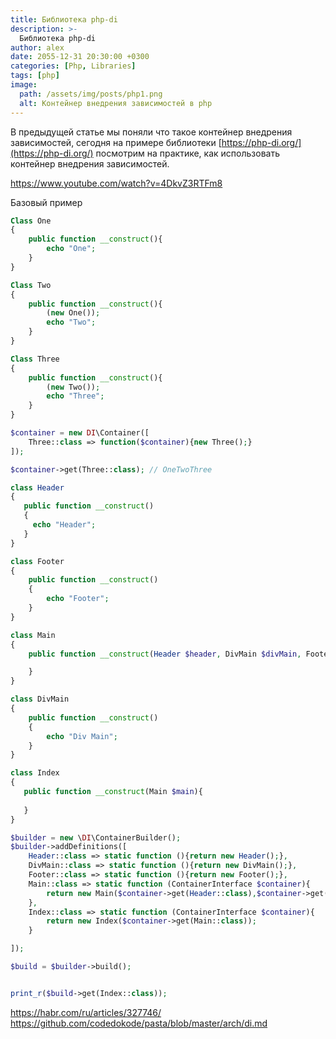 ```yaml
---
title: Библиотека php-di
description: >-
  Библиотека php-di
author: alex
date: 2055-12-31 20:30:00 +0300
categories: [Php, Libraries]
tags: [php]
image:
  path: /assets/img/posts/php1.png
  alt: Контейнер внедрения зависимостей в php
---
```


В предыдущей статье мы поняли что такое контейнер внедрения зависимостей, сегодня на примере библиотеки [https://php-di.org/](https://php-di.org/)
посмотрим на практике, как использовать контейнер внедрения зависимостей. 

https://www.youtube.com/watch?v=4DkvZ3RTFm8

Базовый пример

````php
Class One
{
    public function __construct(){
        echo "One";
    }
}

Class Two
{
    public function __construct(){
        (new One());
        echo "Two";
    }
}

Class Three
{
    public function __construct(){
        (new Two());
        echo "Three";
    }
}

$container = new DI\Container([
    Three::class => function($container){new Three();}
]);

$container->get(Three::class); // OneTwoThree
````

````php
class Header
{
   public function __construct()
   {
     echo "Header";
   }
}

class Footer
{
    public function __construct()
    {
        echo "Footer";
    }
}

class Main
{
    public function __construct(Header $header, DivMain $divMain, Footer $footer){

    }
}

class DivMain
{
    public function __construct()
    {
        echo "Div Main";
    }
}

class Index
{
   public function __construct(Main $main){
       
   }
}

$builder = new \DI\ContainerBuilder();
$builder->addDefinitions([
    Header::class => static function (){return new Header();},
    DivMain::class => static function (){return new DivMain();},
    Footer::class => static function (){return new Footer();},
    Main::class => static function (ContainerInterface $container){
        return new Main($container->get(Header::class),$container->get(DivMain::class), $container->get(Footer::class));
    },
    Index::class => static function (ContainerInterface $container){
        return new Index($container->get(Main::class));
    }

]);

$build = $builder->build();


print_r($build->get(Index::class));
````

https://habr.com/ru/articles/327746/
https://github.com/codedokode/pasta/blob/master/arch/di.md
